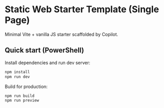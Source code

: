 # Static Web Starter Template (Single Page)

Minimal Vite + vanilla JS starter scaffolded by Copilot.

## Quick start (PowerShell)

Install dependencies and run dev server:

```powershell
npm install
npm run dev
```

Build for production:

```powershell
npm run build
npm run preview
```

